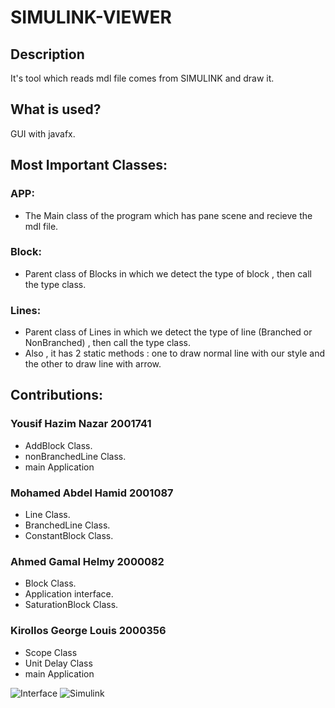 # SIMULINK-VIEWER
## Description
It's tool which reads mdl file comes from SIMULINK and draw it.
## What is used?
GUI with javafx.
## Most Important Classes:
### APP:
- The Main class of the program which has pane scene and recieve the mdl file.
### Block:
- Parent class of Blocks in which we detect the type of block , then call the type class.
### Lines:
- Parent class of Lines in which we detect the type of line (Branched or NonBranched) , then call the type class.
- Also , it has 2 static methods : one to draw normal line with our style and the other to draw line with arrow.
## Contributions:
### Yousif Hazim Nazar 2001741
- AddBlock Class.
- nonBranchedLine Class.
- main Application
### Mohamed Abdel Hamid 2001087
- Line Class.
- BranchedLine Class.
- ConstantBlock Class.
### Ahmed Gamal Helmy 2000082
- Block Class.
- Application interface.
- SaturationBlock Class.
### Kirollos George Louis 2000356
- Scope Class
- Unit Delay Class
- main Application

![Interface](https://github.com/ahmdhlm/SIMULINK-VIEWER/assets/111571591/7e98b148-6147-487b-9766-2150cdb3c197)
![Simulink](https://github.com/ahmdhlm/SIMULINK-VIEWER/assets/111571591/898c7968-ed07-435f-9740-c80d3657a282)
